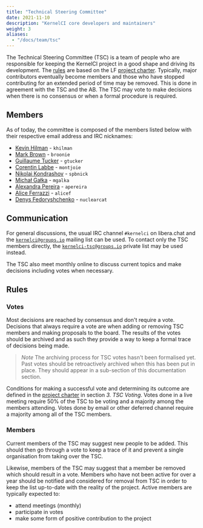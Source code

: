 ```yaml
---
title: "Technical Steering Committee"
date: 2021-11-10
description: "KernelCI core developers and maintainers"
weight: 3
aliases:
  - "/docs/team/tsc"
---
```


The Technical Steering Committee (TSC) is a team of people who are responsible
for keeping the KernelCI project in a good shape and driving its development.
The [rules](#rules) are based on the LF [project
charter](/files/KernelCI_Project_Technical_Charter_20181107.pdf).  Typically,
major contributors eventually become members and those who have stopped
contributing for an extended period of time may be removed.  This is done in
agreement with the TSC and the AB.  The TSC may vote to make decisions when
there is no consensus or when a formal procedure is required.

## Members

As of today, the committee is composed of the members listed below with their
respective email address and IRC nicknames:

* [Kevin Hilman](mailto:<khilman@baylibre.com>) - `khilman`
* [Mark Brown](mailto:<broonie@kernel.org>) - `broonie`
* [Guillaume Tucker](mailto:<guillaume.tucker@collabora.com>) - `gtucker`
* [Corentin Labbe](mailto:<clabbe@baylibre.com>) - `montjoie`
* [Nikolai Kondrashov](mailto:<spbnick@gmail.com>) - `spbnick`
* [Michał Gałka](mailto:<michal.galka@collabora.com>) - `mgalka`
* [Alexandra Pereira](mailto:<alexandra.pereira@collabora.com>) - `apereira`
* [Alice Ferrazzi](mailto:<alice.ferrazzi@miraclelinux.com>) - `alicef`
* [Denys Fedoryshchenko](mailto:<denys.f@collabora.com>) - `nuclearcat`

## Communication

For general discussions, the usual IRC channel `#kernelci` on libera.chat and
the [`kernelci@groups.io`](mailto:<kernelci@groups.io>) mailing list can be
used.  To contact only the TSC members directly, the
[`kernelci-tsc@groups.io`](mailto:<kernelci-tsc@groups.io>) private list may be
used instead.

The TSC also meet monthly online to discuss current topics and make decisions
including votes when necessary.

## Rules

### Votes

Most decisions are reached by consensus and don't require a vote.  Decisions
that always require a vote are when adding or removing TSC members and making
proposals to the board.  The results of the votes should be archived and as
such they provide a way to keep a formal trace of decisions being made.

> *Note* The archiving process for TSC votes hasn't been formalised yet.  Past
> votes should be retroactively archived when this has been put in place.  They
> should appear in a sub-section of this documentation section.

Conditions for making a successful vote and determining its outcome are defined
in the [project
charter](/files/KernelCI_Project_Technical_Charter_20181107.pdf) in section
*3. TSC Voting*.  Votes done in a live meeting require 50% of the TSC to be
voting and a majority among the members attending.  Votes done by email or
other deferred channel require a majority among all of the TSC members.

### Members

Current members of the TSC may suggest new people to be added.  This should
then go through a vote to keep a trace of it and prevent a single organisation
from taking over the TSC.

Likewise, members of the TSC may suggest that a member be removed which should
result in a vote.  Members who have not been active for over a year should be
notified and considered for removal from TSC in order to keep the list
up-to-date with the reality of the project.  Active members are typically
expected to:

* attend meetings (monthly)
* participate in votes
* make some form of positive contribution to the project
